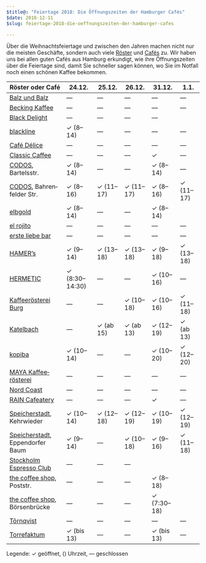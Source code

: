 ```yaml
---
$title@: "Feiertage 2018: Die Öffnungszeiten der Hamburger Cafés"
$date: 2018-12-11
$slug: feiertage-2018-die-oeffnungszeiten-der-hamburger-cafes

---
```

Über die Weihnachtsfeiertage und zwischen den Jahren machen nicht nur die meisten Geschäfte, sondern auch viele [Röster]([url('/content/pages/roasters.md')]) und [Cafés]([url('/content/pages/cafes.md')]) zu. Wir haben uns bei allen guten Cafés aus Hamburg erkundigt, wie ihre Öffnungszeiten über die Feiertage sind, damit Sie schneller sagen können, wo Sie im Notfall noch einen schönen Kaffee bekommen.

| Röster oder Café | 24.12. | 25.12. | 26.12. | 31.12. | 1.1. |
|---|---|---|---|---|---|
| [Balz und Balz]([url('/content/cafes/balz-und-balz.md')]) | — | — | — | — | — |
| [Becking Kaffee]([url('/content/roasters/becking-kaffee.md')]) | — | — | — | — | — |
| [Black Delight]([url('/content/roasters/black-delight.md')]) | — | — | — | — | |
| [blackline]([url('/content/cafes/blackline.md')]) | ✓ (8–14) | — | — | — | — |
| [Café Délice]([url('/content/cafes/cafe-delice.md')]) | — | — | — | — | — |
| [Classic Caffee]([url('/content/roasters/classic-caffee.md')]) | — | — | — | ✓ | — |
| [CODOS]([url('/content/cafes/codos.md')]), Bartelsstr. | ✓ (8–14) | — | — | ✓ (8–14) | — |
| [CODOS]([url('/content/cafes/codos.md')]), Bahren&shy;felder Str. | ✓ (8–16) | ✓ (11–17) | ✓ (11–17) | ✓ (8–16) | ✓ (11–17) |
| [elbgold]([url('/content/roasters/elbgold.md')]) | ✓ (8–14) | — | — | ✓ (8–14) | |
| [el rojito]([url('/content/roasters/el-rojito.md')]) | — | — | — | — | — |
| [erste liebe bar]([url('/content/cafes/erste-liebe-bar.md')]) | — | — | — | — | — |
| [HAMER’s]([url('/content/cafes/hamers.md')]) | ✓ (9–14) | ✓ (13–18) | ✓ (13–18) | ✓ (9–18) | ✓ (13–18) |
| [HERMETIC]([url('/content/roasters/hermetic.md')]) | ✓ (8:30–14:30) | — | — | ✓ (10–16) | — |
| [Kaffeerösterei Burg]([url('/content/roasters/kaffeeroesterei-burg.md')]) | — | — | ✓ (10–18) | ✓ (10–16) | ✓ (11–18) |
| [Katelbach]([url('/content/roasters/katelbach.md')]) | — | ✓ (ab 15) | ✓ (ab 13) | ✓ (12–19) | ✓ (ab 13) |
| [kopiba]([url('/content/roasters/kopiba.md')]) | ✓ (10–14) | — | — | ✓ (10–20) | ✓ (12–20) |
| [MAYA Kaffee&shy;rösterei]([url('/content/roasters/maya.md')]) | — | — | — | — | — |
| [Nord Coast]([url('/content/roasters/nord-coast.md')]) | — | — | — | — | — |
| [RAIN Cafeatery]([url('/content/cafes/rain-cafeatery.md')]) | — | — | — | ✓ | — |
| [Speicher&shy;stadt]([url('/content/roasters/speicherstadt-kaffeeroesterei.md')]), Kehrwieder | ✓ (10–14) | ✓ (12–18) | ✓ (12–19) | ✓ (10–19) | ✓ (12–19) |
| [Speicher&shy;stadt]([url('/content/roasters/speicherstadt-kaffeeroesterei.md')]), Eppen&shy;dorfer Baum | ✓ (9–14) | — | ✓ (10–18) | ✓ (9–16) |✓ (11–18) |
| [Stockholm Espresso Club]([url('/content/cafes/stockholm-espresso-club.md')]) | — | — | — | | |
| [the coffee shop]([url('/content/cafes/the-coffee-shop.md')]), Poststr. | — | — | — | ✓ (8–18) | |
| [the coffee shop]([url('/content/cafes/the-coffee-shop.md')]), Börsen&shy;brücke | — | — | — | ✓ (7:30–18) | |
| [Tōrnqvist]([url('/content/cafes/tornqvist.md')]) | — | — | — | — | — |
| [Torrefaktum]([url('/content/roasters/torrefaktum.md')]) | ✓ (bis 13) | — | — | ✓ (bis 13) | — |

Legende: ✓ geöffnet, () Uhrzeit, — geschlossen